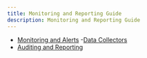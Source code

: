 ```yaml
---
title: Monitoring and Reporting Guide
description: Monitoring and Reporting Guide
---
```


- [Monitoring and Alerts](01-monitoring.md)
  -[Data Collectors](data-collectors.md)
- [Auditing and Reporting](02-auditing-and-reporting.md)
